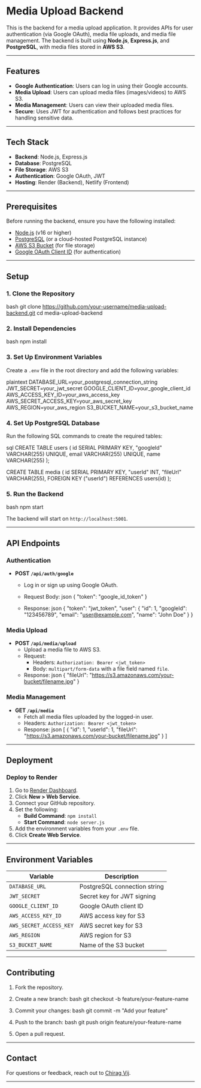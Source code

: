 # Media Upload Backend

This is the backend for a media upload application. It provides APIs for user authentication (via Google OAuth), media file uploads, and media file management. The backend is built using **Node.js**, **Express.js**, and **PostgreSQL**, with media files stored in **AWS S3**.

---

## Features

- **Google Authentication**: Users can log in using their Google accounts.
- **Media Upload**: Users can upload media files (images/videos) to AWS S3.
- **Media Management**: Users can view their uploaded media files.
- **Secure**: Uses JWT for authentication and follows best practices for handling sensitive data.

---

## Tech Stack

- **Backend**: Node.js, Express.js
- **Database**: PostgreSQL
- **File Storage**: AWS S3
- **Authentication**: Google OAuth, JWT
- **Hosting**: Render (Backend), Netlify (Frontend)

---

## Prerequisites

Before running the backend, ensure you have the following installed:

- [Node.js](https://nodejs.org/) (v16 or higher)
- [PostgreSQL](https://www.postgresql.org/) (or a cloud-hosted PostgreSQL instance)
- [AWS S3 Bucket](https://aws.amazon.com/s3/) (for file storage)
- [Google OAuth Client ID](https://console.cloud.google.com/) (for authentication)

---

## Setup

### 1. Clone the Repository

bash
git clone https://github.com/your-username/media-upload-backend.git
cd media-upload-backend


### 2. Install Dependencies

bash
npm install


### 3. Set Up Environment Variables

Create a `.env` file in the root directory and add the following variables:

plaintext
DATABASE_URL=your_postgresql_connection_string
JWT_SECRET=your_jwt_secret
GOOGLE_CLIENT_ID=your_google_client_id
AWS_ACCESS_KEY_ID=your_aws_access_key
AWS_SECRET_ACCESS_KEY=your_aws_secret_key
AWS_REGION=your_aws_region
S3_BUCKET_NAME=your_s3_bucket_name


### 4. Set Up PostgreSQL Database

Run the following SQL commands to create the required tables:

sql
CREATE TABLE users (
  id SERIAL PRIMARY KEY,
  "googleId" VARCHAR(255) UNIQUE,
  email VARCHAR(255) UNIQUE,
  name VARCHAR(255)
);

CREATE TABLE media (
  id SERIAL PRIMARY KEY,
  "userId" INT,
  "fileUrl" VARCHAR(255),
  FOREIGN KEY ("userId") REFERENCES users(id)
);


### 5. Run the Backend

bash
npm start


The backend will start on `http://localhost:5001`.

---

## API Endpoints

### Authentication

- **POST `/api/auth/google`**
  - Log in or sign up using Google OAuth.
  - Request Body:
    json
    {
      "token": "google_id_token"
    }
    
  - Response:
    json
    {
      "token": "jwt_token",
      "user": {
        "id": 1,
        "googleId": "123456789",
        "email": "user@example.com",
        "name": "John Doe"
      }
    }
    

### Media Upload

- **POST `/api/media/upload`**
  - Upload a media file to AWS S3.
  - Request:
    - Headers: `Authorization: Bearer <jwt_token>`
    - Body: `multipart/form-data` with a file field named `file`.
  - Response:
    json
    {
      "fileUrl": "https://s3.amazonaws.com/your-bucket/filename.jpg"
    }
    

### Media Management

- **GET `/api/media`**
  - Fetch all media files uploaded by the logged-in user.
  - Headers: `Authorization: Bearer <jwt_token>`
  - Response:
    json
    [
      {
        "id": 1,
        "userId": 1,
        "fileUrl": "https://s3.amazonaws.com/your-bucket/filename.jpg"
      }
    ]
    

---

## Deployment

### Deploy to Render

1. Go to [Render Dashboard](https://dashboard.render.com/).
2. Click **New > Web Service**.
3. Connect your GitHub repository.
4. Set the following:
   - **Build Command**: `npm install`
   - **Start Command**: `node server.js`
5. Add the environment variables from your `.env` file.
6. Click **Create Web Service**.

---

## Environment Variables

| Variable               | Description                          |
|------------------------|--------------------------------------|
| `DATABASE_URL`         | PostgreSQL connection string         |
| `JWT_SECRET`           | Secret key for JWT signing           |
| `GOOGLE_CLIENT_ID`     | Google OAuth client ID               |
| `AWS_ACCESS_KEY_ID`    | AWS access key for S3                |
| `AWS_SECRET_ACCESS_KEY`| AWS secret key for S3                |
| `AWS_REGION`           | AWS region for S3                    |
| `S3_BUCKET_NAME`       | Name of the S3 bucket                |

---

## Contributing

1. Fork the repository.
2. Create a new branch:
   bash
   git checkout -b feature/your-feature-name
   
3. Commit your changes:
   bash
   git commit -m "Add your feature"
   
4. Push to the branch:
   bash
   git push origin feature/your-feature-name
   
5. Open a pull request.

---


## Contact

For questions or feedback, reach out to [Chirag Vij](mailto:chiragvij20102002@gmail.com).



---
